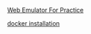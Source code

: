 [Web Emulator For Practice](https://labs.play-with-docker.com)

[docker installation](https://docs.docker.com/get-docker/)
